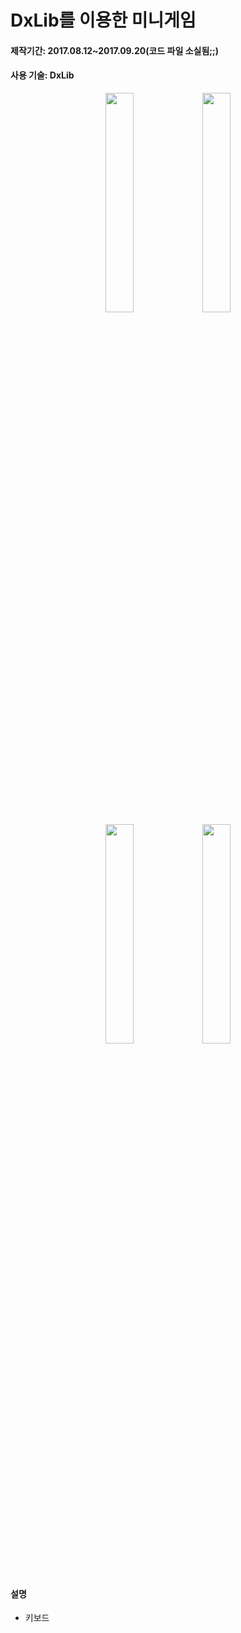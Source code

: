 # DxLib를 이용한 미니게임

#### 제작기간: 2017.08.12~2017.09.20(코드 파일 소실됨;;)
#### 사용 기술: DxLib
<p align="center">
<img width="30%" src="https://user-images.githubusercontent.com/33209821/229362931-01c82709-2d6c-4935-a958-b5cfd2de90e1.png"/>
<img width="30%" src="https://user-images.githubusercontent.com/33209821/229362924-c22bf067-4f44-4bad-9382-3b02ec06689f.png"/>
	<br/>
<img width="30%" src="https://user-images.githubusercontent.com/33209821/229362930-00913b13-2e97-4820-a791-f9a9d0b0e1bf.png"/>
<img width="30%" src="https://user-images.githubusercontent.com/33209821/229362926-1cba4e11-9bfa-4847-8299-d57e51c0d8ff.png"/>
</p>
<br/>

#### 설명
 - 키보드 


